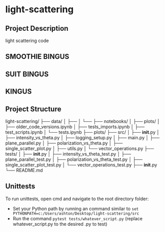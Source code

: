 # light-scattering

## Project Description

light scattering code


## SMOOTHIE BINGUS
## SUIT BINGUS
## KINGUS


## Project Structure

light-scattering/
├── data/
│   ├── 
│   └── 
├── notebooks/
│   ├── plots/
│   ├── older_code_versions.ipynb
│   ├── tests_imports.ipynb
│   ├── test_scripts.ipynb
│   └── tests.ipynb
├── plots/
├── src/
│   ├── __init__.py
│   ├── intensity_vs_theta.py
│   ├── logging_setup.py
│   ├── main.py
│   ├── plane_parallel.py
│   ├── polarization_vs_theta.py
│   ├── single_scatter_plot.py
│   ├── utils.py
│   └── vector_operations.py
├── tests/
│   ├── __init__.py
│   ├── intensity_vs_theta_test.py
│   ├── plane_parallel_test.py
│   ├── polarization_vs_theta_test.py
│   ├── single_scatter_plot_test.py
│   └── vector_operations_test.py
├── __init__.py
└── README.md


## Unittests

To run unittests, open cmd and navigate to the root directory folder:
- Set your Python path by running an command similar to `set PYTHONPATH=c:/Users/ashton/Desktop/light-scattering/src`
- Run the command `pytest tests/whatever_script.py` (replace whatever_script.py to the desired .py to test)

